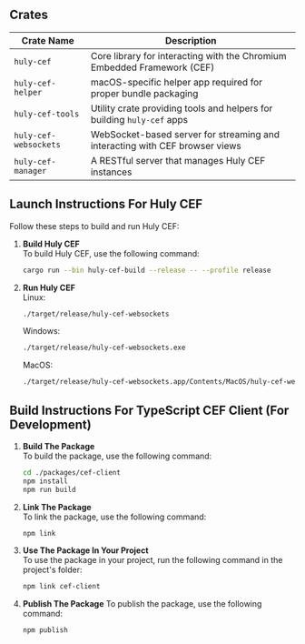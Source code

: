 ## Crates

| Crate Name            | Description                                                                 |
|-----------------------|-----------------------------------------------------------------------------|
| `huly-cef`            | Core library for interacting with the Chromium Embedded Framework (CEF)     |
| `huly-cef-helper`     | macOS-specific helper app required for proper bundle packaging              |
| `huly-cef-tools`      | Utility crate providing tools and helpers for building `huly-cef` apps      |
| `huly-cef-websockets` | WebSocket-based server for streaming and interacting with CEF browser views |
| `huly-cef-manager`    | A RESTful server that manages Huly CEF instances                            |


## Launch Instructions For Huly CEF
Follow these steps to build and run Huly CEF:

1. **Build Huly CEF**  
   To build Huly CEF, use the following command:
   ```bash
   cargo run --bin huly-cef-build --release -- --profile release
   ```
2. **Run Huly CEF**  
   Linux:
   ```bash
   ./target/release/huly-cef-websockets
   ```

   Windows:
   ```bash
   ./target/release/huly-cef-websockets.exe
   ```

   MacOS:
   ```bash
   ./target/release/huly-cef-websockets.app/Contents/MacOS/huly-cef-websockets
   ```

## Build Instructions For TypeScript CEF Client (For Development)

1. **Build The Package**  
   To build the package, use the following command:
   ```bash
   cd ./packages/cef-client
   npm install
   npm run build
   ```
2. **Link The Package**  
   To link the package, use the following command:
   ```bash
   npm link
   ```
3. **Use The Package In Your Project**  
   To use the package in your project, run the following command in the project's folder:
   ```bash
   npm link cef-client
   ```

4. **Publish The Package**
   To publish the package, use the following command:
   ```bash
   npm publish
   ```